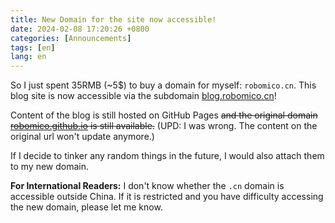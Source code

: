 ```yaml
---
title: New Domain for the site now accessible!
date: 2024-02-08 17:20:26 +0800
categories: [Announcements]
tags: [en]
lang: en
---
```


So I just spent 35RMB (~5$) to buy a domain for myself: `robomico.cn`. This blog site is now accessible via the subdomain [blog.robomico.cn](https://blog.robomico.cn)!

Content of the blog is still hosted on GitHub Pages ~~and the original domain [robomico.github.io](https://robomico.github.io) is still available.~~ (UPD: I was wrong. The content on the original url won't update anymore.)

If I decide to tinker any random things in the future, I would also attach them to my new domain.

**For International Readers:** I don't know whether the `.cn` domain is accessible outside China. If it is restricted and you have difficulty accessing the new domain, please let me know.
